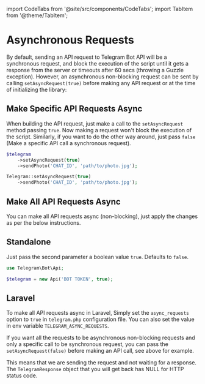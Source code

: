 import CodeTabs from '@site/src/components/CodeTabs';
import TabItem from '@theme/TabItem';

# Asynchronous Requests

By default, sending an API request to Telegram Bot API will be a synchronous request, and block the execution of the script until it gets a response from the server or timeouts after 60 secs (throwing a Guzzle exception).
However, an asynchronous non-blocking request can be sent by calling `setAsyncRequest(true)` before making any API request or at the time of initializing the library:

## Make Specific API Requests Async

When building the API request, just make a call to the `setAsyncRequest` method passing `true`. Now making a request won't block the execution of the script. Similarly, if you want to do the other way around, just pass `false` (Make a specific API call a synchronous request).

<CodeTabs>
<TabItem value="standalone">

```php
$telegram
    ->setAsyncRequest(true)
    ->sendPhoto('CHAT_ID', 'path/to/photo.jpg');
```

</TabItem>
<TabItem value="laravel">

```php
Telegram::setAsyncRequest(true)
    ->sendPhoto('CHAT_ID', 'path/to/photo.jpg');
```

</TabItem>
</CodeTabs>

## Make All API Requests Async

You can make all API requests async (non-blocking), just apply the changes as per the below instructions.

## Standalone

Just pass the second parameter a boolean value `true`. Defaults to `false`.

```php
use Telegram\Bot\Api;

$telegram = new Api('BOT TOKEN', true);
```

## Laravel

To make all API requests async in Laravel, Simply set the `async_requests` option to `true` in `telegram.php` configuration file. You can also set the value in env variable `TELEGRAM_ASYNC_REQUESTS`.

If you want all the requests to be asynchronous non-blocking requests and only a specific call to be synchronous request, you can pass the `setAsyncRequest(false)` before making an API call, see above for example.

This means that we are sending the request and not waiting for a response.
The `TelegramResponse` object that you will get back has NULL for HTTP status code.
